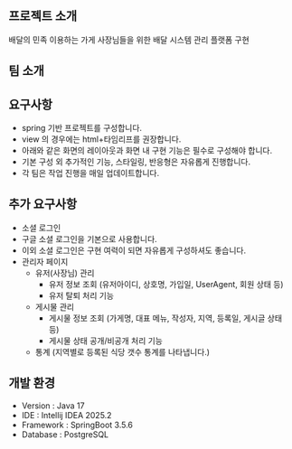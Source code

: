 ## 프로젝트 소개
 배달의 민족 이용하는 가게 사장님들을 위한 배달 시스템 관리 플랫폼 구현 
## 팀 소개

## 요구사항
- spring 기반 프로젝트를 구성합니다.
- view 의 경우에는 html+타임리프를 권장합니다.
- 아래와 같은 화면의 레이아웃과 화면 내 구현 기능은 필수로 구성해야 합니다.
- 기본 구성 외 추가적인 기능, 스타일링, 반응형은 자유롭게 진행합니다.
- 각 팀은 작업 진행을 매일 업데이트합니다.

## 추가 요구사항
- 소셜 로그인
- 구글 소셜 로그인을 기본으로 사용합니다.
- 이외 소셜 로그인은 구현 여력이 되면 자유롭게 구성하셔도 좋습니다.
- 관리자 페이지
    - 유저(사장님) 관리
        - 유저 정보 조회 (유저아이디, 상호명, 가입일, UserAgent, 회원 상태 등)
        - 유저 탈퇴 처리 기능
    - 게시물 관리
        - 게시물 정보 조회 (가게명, 대표 메뉴, 작성자, 지역, 등록일, 게시글 상태 등)
        - 게시물 상태 공개/비공개 처리 기능
    - 통계 (지역별로 등록된 식당 갯수 통계를 나타냅니다.)

## 개발 환경
- Version : Java 17
- IDE : Intellij IDEA 2025.2
- Framework : SpringBoot 3.5.6
- Database : PostgreSQL 
